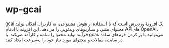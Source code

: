 # wp-gcai
gcai یک افزونهٔ وردپرس است که با استفاده از هوش مصنوعی، به کاربران امکان تولید محتوای متنی و سناریوهای ویدئویی را می‌دهد. این افزونه با ادغام APIهای OpenAI، فرآیند تولید محتوا را ساده و کارآمد می‌کند. با gcai، می‌توانید با پر کردن فرم‌های ساده در سایت، مقالات و محتوای مورد نیاز خود را به‌سرعت ایجاد کنید.
